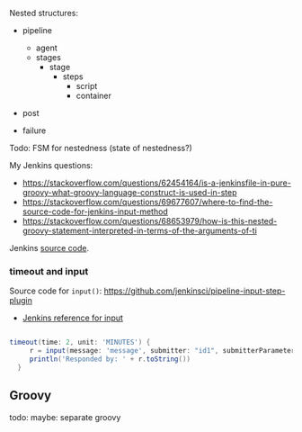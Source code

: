 
Nested structures:
* pipeline
   * agent
   * stages
      * stage
         * steps
            * script
            * container

* post
* failure

Todo: FSM for nestedness (state of nestedness?)

My Jenkins questions:

* https://stackoverflow.com/questions/62454164/is-a-jenkinsfile-in-pure-groovy-what-groovy-language-construct-is-used-in-step
* https://stackoverflow.com/questions/69677607/where-to-find-the-source-code-for-jenkins-input-method
* https://stackoverflow.com/questions/68653979/how-is-this-nested-groovy-statement-interpreted-in-terms-of-the-arguments-of-ti

Jenkins [source code](https://github.com/jenkinsci/jenkins).

### timeout and input 
Source code for `input()`: https://github.com/jenkinsci/pipeline-input-step-plugin
* [Jenkins reference for input](https://www.jenkins.io/doc/pipeline/steps/pipeline-input-step/)

```groovy

timeout(time: 2, unit: 'MINUTES') {
     r = input(message: 'message', submitter: "id1", submitterParameter: 'who', parameter: 'a,b')
     println('Responded by: ' + r.toString())
  }

```
## Groovy


todo: maybe: separate groovy

